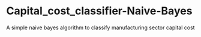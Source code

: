 # Capital_cost_classifier-Naive-Bayes
A simple naive bayes algorithm to classify manufacturing sector capital cost 
